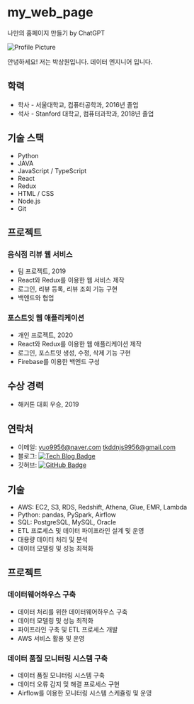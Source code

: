 # my_web_page
나만의 홈페이지 만들기 by ChatGPT

![Profile Picture](https://search.pstatic.net/common/?src=http%3A%2F%2Fblogfiles.naver.net%2FMjAyMzAyMjNfMjg1%2FMDAxNjc3MTMyOTE5MTI4.bH1CTs9BIpz5NA7COBikfp_cWrx0KL636QqUykbri8Eg.CC1Lq6t0yqF5ivVy9vYjzbLq-K0g_4FacA-rkOluUXwg.JPEG.only1pink%2F230223-32.jpg&type=sc960_832)

안녕하세요! 저는 박상원입니다. 데이터 엔지니어 입니다.

## 학력

- 학사 - 서울대학교, 컴퓨터공학과, 2016년 졸업
- 석사 - Stanford 대학교, 컴퓨터과학과, 2018년 졸업

## 기술 스택

- Python
- JAVA
- JavaScript / TypeScript
- React
- Redux
- HTML / CSS
- Node.js
- Git

## 프로젝트

### 음식점 리뷰 웹 서비스

- 팀 프로젝트, 2019
- React와 Redux를 이용한 웹 서비스 제작
- 로그인, 리뷰 등록, 리뷰 조회 기능 구현
- 백엔드와 협업

### 포스트잇 웹 애플리케이션

- 개인 프로젝트, 2020
- React와 Redux를 이용한 웹 애플리케이션 제작
- 로그인, 포스트잇 생성, 수정, 삭제 기능 구현
- Firebase를 이용한 백엔드 구성

## 수상 경력

- 해커톤 대회 우승, 2019

## 연락처

- 이메일: yuo9956@naver.com 
         tkddnjs9956@gmail.com
- 블로그: [![Tech Blog Badge](https://img.shields.io/badge/-Tech%20Blog-black?style=flat-square&logo=github&logoColor=white&link=https://github.com/honggildong)](https://github.com/honggildong)
- 깃허브: [![GitHub Badge](https://img.shields.io/badge/-GitHub-black?style=flat-square&logo=github&logoColor=white&link=https://github.com/honggildong)](https://github.com/sangwonsszz)

## 기술

- AWS: EC2, S3, RDS, Redshift, Athena, Glue, EMR, Lambda
- Python: pandas, PySpark, Airflow
- SQL: PostgreSQL, MySQL, Oracle
- ETL 프로세스 및 데이터 파이프라인 설계 및 운영
- 대용량 데이터 처리 및 분석
- 데이터 모델링 및 성능 최적화

## 프로젝트

### 데이터웨어하우스 구축

- 데이터 처리를 위한 데이터웨어하우스 구축
- 데이터 모델링 및 성능 최적화
- 파이프라인 구축 및 ETL 프로세스 개발
- AWS 서비스 활용 및 운영

### 데이터 품질 모니터링 시스템 구축

- 데이터 품질 모니터링 시스템 구축
- 데이터 오류 감지 및 해결 프로세스 구현
- Airflow를 이용한 모니터링 시스템 스케쥴링 및 운영
